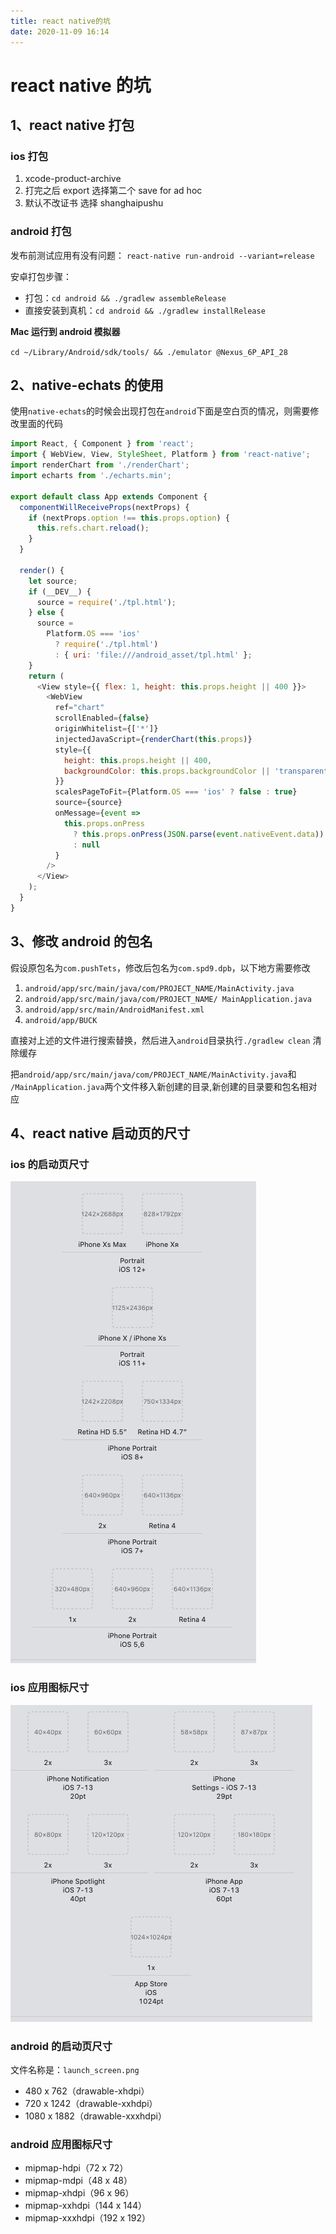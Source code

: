 ```yaml
---
title: react native的坑
date: 2020-11-09 16:14
---
```


# react native 的坑

## 1、react native 打包

### ios 打包

1. xcode-product-archive
2. 打完之后 export 选择第二个 save for ad hoc
3. 默认不改证书 选择 shanghaipushu

### android 打包

发布前测试应用有没有问题：
`react-native run-android --variant=release`

安卓打包步骤：

- 打包：`cd android && ./gradlew assembleRelease`
- 直接安装到真机：`cd android && ./gradlew installRelease`

**Mac 运行到 android 模拟器**

`cd ~/Library/Android/sdk/tools/ && ./emulator @Nexus_6P_API_28`

## 2、native-echats 的使用

使用`native-echats`的时候会出现打包在`android`下面是空白页的情况，则需要修改里面的代码

```js
import React, { Component } from 'react';
import { WebView, View, StyleSheet, Platform } from 'react-native';
import renderChart from './renderChart';
import echarts from './echarts.min';

export default class App extends Component {
  componentWillReceiveProps(nextProps) {
    if (nextProps.option !== this.props.option) {
      this.refs.chart.reload();
    }
  }

  render() {
    let source;
    if (__DEV__) {
      source = require('./tpl.html');
    } else {
      source =
        Platform.OS === 'ios'
          ? require('./tpl.html')
          : { uri: 'file:///android_asset/tpl.html' };
    }
    return (
      <View style={{ flex: 1, height: this.props.height || 400 }}>
        <WebView
          ref="chart"
          scrollEnabled={false}
          originWhitelist={['*']}
          injectedJavaScript={renderChart(this.props)}
          style={{
            height: this.props.height || 400,
            backgroundColor: this.props.backgroundColor || 'transparent',
          }}
          scalesPageToFit={Platform.OS === 'ios' ? false : true}
          source={source}
          onMessage={event =>
            this.props.onPress
              ? this.props.onPress(JSON.parse(event.nativeEvent.data))
              : null
          }
        />
      </View>
    );
  }
}
```

## 3、修改 android 的包名

假设原包名为`com.pushTets`，修改后包名为`com.spd9.dpb`，以下地方需要修改

1. `android/app/src/main/java/com/PROJECT_NAME/MainActivity.java`
2. `android/app/src/main/java/com/PROJECT_NAME/ MainApplication.java`
3. `android/app/src/main/AndroidManifest.xml`
4. `android/app/BUCK`

直接对上述的文件进行搜索替换，然后进入`android`目录执行`./gradlew clean` 清除缓存

把`android/app/src/main/java/com/PROJECT_NAME/MainActivity.java`和  
`/MainApplication.java`两个文件移入新创建的目录,新创建的目录要和包名相对应

## 4、react native 启动页的尺寸

### ios 的启动页尺寸

<!-- ![ios尺寸](/devneeds/ios.png) -->
<img src='../../assets/devneeds/ios.png'/>

### ios 应用图标尺寸

<!-- ![ios尺寸](/devneeds/iosicon.png) -->
<img src='../../assets/devneeds/iosicon.png'/>

### android 的启动页尺寸

文件名称是：`launch_screen.png`

- 480 x 762（drawable-xhdpi）
- 720 x 1242（drawable-xxhdpi）
- 1080 x 1882（drawable-xxxhdpi）

### android 应用图标尺寸

- mipmap-hdpi（72 x 72）
- mipmap-mdpi（48 x 48）
- mipmap-xhdpi（96 x 96）
- mipmap-xxhdpi（144 x 144）
- mipmap-xxxhdpi（192 x 192）
